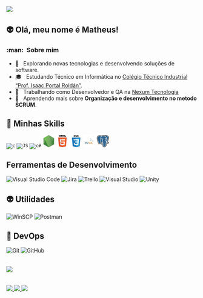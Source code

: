 ![](https://komarev.com/ghpvc/?username=MatheusScarpim&color=006bed)
## 👽 Olá, meu nome é <strong>Matheus!</strong>

<h3> :man: &nbsp;Sobre mim </h3>

- 🤔 &nbsp; Explorando novas tecnologias e desenvolvendo soluções de software.
- 🎓 &nbsp; Estudando Técnico em Informática no <a href="https://cti.feb.unesp.br">Colégio Técnico Industrial “Prof. Isaac Portal Roldán”</a>.
- 💼 &nbsp; Trabalhando como Desenvolvedor e QA na <a href="https://nexum.com.br">Nexum Tecnologia</a>
- 🌱 &nbsp; Aprendendo mais sobre **Organização e desenvolvimento no metodo SCRUM**.


## 🚀 Minhas Skills

<code><img height="32" src="https://cdn.iconscout.com/icon/free/png-512/c-programming-569564.png" alt="c"/></code>
<code><img height="32" src="https://logospng.org/download/javascript/logo-javascript-256.png" alt="JS"/></code>
<code><img height="32" src="https://ms-dotnettools.gallerycdn.vsassets.io/extensions/ms-dotnettools/csharp/1.25.0/1653412573320/Microsoft.VisualStudio.Services.Icons.Default" alt="c#"/></code>
<code><img height="32" src="https://raw.githubusercontent.com/github/explore/80688e429a7d4ef2fca1e82350fe8e3517d3494d/topics/nodejs/nodejs.png" alt="Nodejs"/></code>
<code><img height="32" src="https://raw.githubusercontent.com/github/explore/80688e429a7d4ef2fca1e82350fe8e3517d3494d/topics/html/html.png" alt="HTML5"/></code>
<code><img height="32" src="https://raw.githubusercontent.com/github/explore/80688e429a7d4ef2fca1e82350fe8e3517d3494d/topics/css/css.png" alt="CSS"/></code>
<code><img height="32" src="https://raw.githubusercontent.com/github/explore/80688e429a7d4ef2fca1e82350fe8e3517d3494d/topics/mysql/mysql.png" alt="MySQL"/></code>
<code><img height="32" src="https://raw.githubusercontent.com/github/explore/80688e429a7d4ef2fca1e82350fe8e3517d3494d/topics/postgresql/postgresql.png" alt="PostegreSQL"/></code>
  
## Ferramentas de Desenvolvimento

  ![Visual Studio Code](https://img.shields.io/badge/-Visual%20Studio%20Code-333333?style=flat&logo=visual-studio-code&logoColor=007ACC)
  ![Jira](https://img.shields.io/badge/-Jira-333333?style=flat&logo=jira&logoColor=2C2255)
  ![Trello](https://img.shields.io/badge/-Trello-333333?style=flat&logo=trello&logoColor=007ACC)
  ![Visual Studio](https://img.shields.io/badge/-Visual%20Studio%20Code-333333?style=flat&logo=visual-studio&logoColor=007ACC)
  ![Unity](https://img.shields.io/badge/-Unity-333333?style=flat&logo=unity&logoColor=007ACC)
  
## 👽 Utilidades

  ![WinSCP](https://img.shields.io/badge/-WinSCP-333333?style=flat&logo=winscp)
  ![Postman](https://img.shields.io/badge/-Postman-333333?style=flat&logo=postman)

## 🤖 DevOps

  ![Git](https://img.shields.io/badge/-Git-333333?style=flat&logo=git)
  ![GitHub](https://img.shields.io/badge/-GitHub-333333?style=flat&logo=github)

<br/>
<a href="https://github.com/Gurupreet">
  <img align="center" src="https://github-readme-stats.vercel.app/api/top-langs/?username=MatheusScarpim&theme=merko&hide_langs_below=1" />
</a>
<br><br><br>
<a href="https://www.instagram.com/matheus_scarpim6/"><img src="https://img.shields.io/badge/Instagram-E4405F?style=for-the-badge&logo=instagram&logoColor=white"</a>
</a>
<a href="https://steamcommunity.com/id/op3000/"><img src="https://img.shields.io/badge/Steam-000000?style=for-the-badge&logo=steam&logoColor=white"</a>
</a>
<a href="https://www.linkedin.com/in/matheus-scarpim-cuan-56b89b23a/"><img src="https://img.shields.io/badge/LinkedIn-0077B5?style=for-the-badge&logo=linkedin&logoColor=white"</a>
</a>

